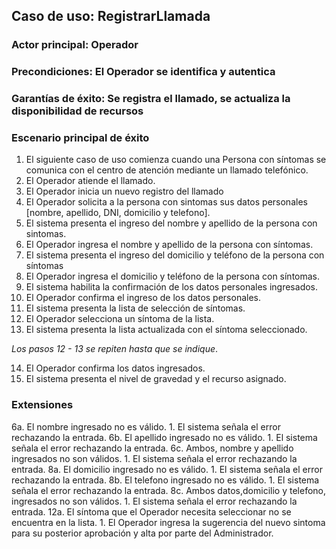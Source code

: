 
## Caso de uso: RegistrarLlamada

### Actor principal: Operador
### Precondiciones: El Operador se identifica y autentica
### Garantías de éxito: Se registra el llamado, se actualiza la disponibilidad de recursos

### Escenario principal de éxito

1. El siguiente caso de uso comienza cuando una Persona con síntomas se comunica con el centro de atención mediante un llamado telefónico.
2. El Operador atiende el llamado.
3. El Operador inicia un nuevo registro del llamado
4. El Operador solicita a la persona con sintomas sus datos personales [nombre, apellido, DNI, domicilio y telefono].
5. El sistema presenta el ingreso del nombre y apellido de la persona con sintomas.
6. El Operador ingresa el nombre y apellido de la persona con síntomas.
7. El sistema presenta el ingreso del domicilio y teléfono de la persona con síntomas
8. El Operador ingresa el domicilio y teléfono de la persona con síntomas.
9. El sistema habilita la confirmación de los datos personales ingresados.
10. El Operador confirma el ingreso de los datos personales.
11. El sistema presenta la lista de selección de síntomas.
12. El Operador selecciona un síntoma de la lista.
13. El sistema presenta la lista actualizada con el síntoma seleccionado.

_Los pasos 12 - 13 se repiten hasta que se indique_.

14. El Operador confirma los datos ingresados.
15. El sistema presenta el nivel de gravedad y el recurso asignado. 

### Extensiones

6a. El nombre ingresado no es válido.
    1. El sistema señala el error rechazando la entrada.
6b. El apellido ingresado no es válido.
    1. El sistema señala el error rechazando la entrada.
6c. Ambos, nombre y apellido ingresados no son válidos.
    1. El sistema señala el error rechazando la entrada.
8a. El domicilio ingresado no es válido.
    1. El sistema señala el error rechazando la entrada.
8b. El telefono ingresado no es válido.
    1. El sistema señala el error rechazando la entrada.
8c. Ambos datos,domicilio y telefono, ingresados no son válidos.
    1. El sistema señala el error rechazando la entrada.
12a. El síntoma que el Operador necesita seleccionar no se encuentra en la lista.
    1. El Operador ingresa la sugerencia del nuevo sintoma para su posterior aprobación y alta por parte del Administrador.
    

